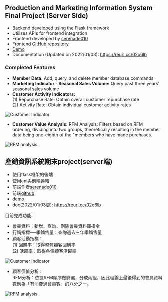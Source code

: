 ## Production and Marketing Information System Final Project (Server Side)
- Backend developed using the Flask framework
- Utilizes APIs for frontend integration
- Frontend developed by [serenade010](https://github.com/serenade010)
- Frontend [GitHub repository](https://github.com/serenade010/simmons)
- [Demo](https://simmons.vercel.app/)
- Documentation (Updated on 2022/01/03): https://reurl.cc/02o6lb
### Completed Features
- **Member Data:** Add, query, and delete member database commands 
- **Marketing Indicator - Seasonal Sales Volume:** Query past three years' seasonal sales volume  
- **Customer Activity Indicators:**  
  (1) Repurchase Rate: Obtain overall customer repurchase rate  
  (2) Activity Rate: Obtain individual customer activity rates

![Customer Indicator](https://github.com/yuzu0230/pj-2022-01-15/assets/75992199/1f449a1d-4fe6-4e7e-b72d-4168884d9558)

- **Customer Value Analysis:**
 RFM Analysis: Filters based on RFM ordering, dividing into two groups, theoretically resulting in the member data being one-eighth of the "members who have made purchases.

![RFM analysis](https://github.com/yuzu0230/pj-2022-01-15/assets/75992199/5ea9b134-bf23-4dbf-830a-6e3e8021dadc)

## 產銷資訊系統期末project(server端)  
- 使用flask框架的後端  
- 使用api與前端連結 
- 前端作者[serenade010](https://github.com/serenade010)  
- 前端[github](https://github.com/serenade010/simmons)  
- [demo](https://simmons.vercel.app/)  
- doc(2022/01/03更): https://reurl.cc/02o6lb 
  
目前完成功能:  
- 會員資料：新增、查詢、刪除會員資料庫指令    
- 行銷指標──季銷售量：查詢過去三年季銷售量  
- 顧客活動指標：  
 (1) 回購率：取得整體顧客回購率  
 (2) 活躍率：取得各個顧客活躍率

![Customer Indicator](https://github.com/yuzu0230/pj-2022-01-15/assets/75992199/1f449a1d-4fe6-4e7e-b72d-4168884d9558)

- 顧客價值分析：  
RFM分析：依據RFM順序做篩選，分成兩組，因此理論上最後得到的會員資料數應為「有消費過會員數」的八分之一。 

![RFM analysis](https://github.com/yuzu0230/pj-2022-01-15/assets/75992199/5ea9b134-bf23-4dbf-830a-6e3e8021dadc)
